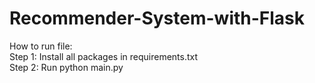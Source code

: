 # Recommender-System-with-Flask

How to run file:\
Step 1: Install all packages in requirements.txt\
Step 2: Run python main.py
